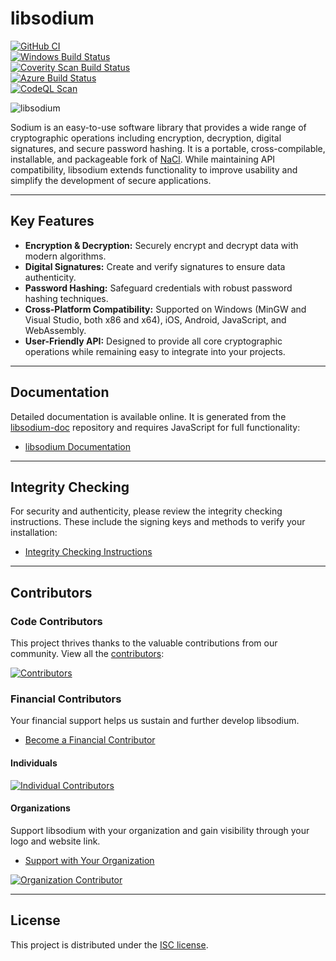 # libsodium

[![GitHub CI](https://github.com/jedisct1/libsodium/workflows/CI/badge.svg)](https://github.com/jedisct1/libsodium/actions)  
[![Windows Build Status](https://ci.appveyor.com/api/projects/status/fu8s2elx25il98hj?svg=true)](https://ci.appveyor.com/project/jedisct1/libsodium)  
[![Coverity Scan Build Status](https://scan.coverity.com/projects/2397/badge.svg)](https://scan.coverity.com/projects/2397)  
[![Azure Build Status](https://jedisct1.visualstudio.com/Libsodium/_apis/build/status/jedisct1.libsodium?branchName=stable)](https://jedisct1.visualstudio.com/Libsodium/_build/latest?definitionId=3&branchName=stable)  
[![CodeQL Scan](https://github.com/jedisct1/libsodium/workflows/CodeQL%20scan/badge.svg)](https://github.com/jedisct1/libsodium/actions)

![libsodium](https://raw.github.com/jedisct1/libsodium/master/logo.png)

Sodium is an easy-to-use software library that provides a wide range of cryptographic operations including encryption, decryption, digital signatures, and secure password hashing. It is a portable, cross-compilable, installable, and packageable fork of [NaCl](http://nacl.cr.yp.to/). While maintaining API compatibility, libsodium extends functionality to improve usability and simplify the development of secure applications.

---

## Key Features

- **Encryption & Decryption:** Securely encrypt and decrypt data with modern algorithms.
- **Digital Signatures:** Create and verify signatures to ensure data authenticity.
- **Password Hashing:** Safeguard credentials with robust password hashing techniques.
- **Cross-Platform Compatibility:** Supported on Windows (MinGW and Visual Studio, both x86 and x64), iOS, Android, JavaScript, and WebAssembly.
- **User-Friendly API:** Designed to provide all core cryptographic operations while remaining easy to integrate into your projects.

---

## Documentation

Detailed documentation is available online. It is generated from the [libsodium-doc](https://github.com/jedisct1/libsodium-doc) repository and requires JavaScript for full functionality:

- [libsodium Documentation](https://doc.libsodium.org)

---

## Integrity Checking

For security and authenticity, please review the integrity checking instructions. These include the signing keys and methods to verify your installation:

- [Integrity Checking Instructions](https://download.libsodium.org/doc/installation#integrity-checking)

---

## Contributors

### Code Contributors

This project thrives thanks to the valuable contributions from our community. View all the [contributors](https://github.com/jedisct1/libsodium/graphs/contributors):

<a href="https://github.com/jedisct1/libsodium/graphs/contributors">
  <img src="https://opencollective.com/libsodium/contributors.svg?width=890&button=false" alt="Contributors">
</a>

### Financial Contributors

Your financial support helps us sustain and further develop libsodium.

- [Become a Financial Contributor](https://opencollective.com/libsodium/contribute)

#### Individuals

<a href="https://opencollective.com/libsodium">
  <img src="https://opencollective.com/libsodium/individuals.svg?width=890" alt="Individual Contributors">
</a>

#### Organizations

Support libsodium with your organization and gain visibility through your logo and website link.

- [Support with Your Organization](https://opencollective.com/libsodium/contribute)

<a href="https://opencollective.com/libsodium/organization/0/website">
  <img src="https://opencollective.com/libsodium/organization/0/avatar.svg" alt="Organization Contributor">
</a>

---

## License

This project is distributed under the [ISC license](https://en.wikipedia.org/wiki/ISC_license).

